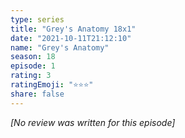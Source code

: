 ```yaml
---
type: series
title: "Grey's Anatomy 18x1"
date: "2021-10-11T21:12:10"
name: "Grey's Anatomy"
season: 18
episode: 1
rating: 3
ratingEmoji: "⭐️⭐️⭐️"
share: false
---
```


*[No review was written for this episode]*
